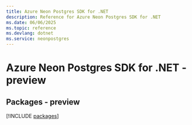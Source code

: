 ```yaml
---
title: Azure Neon Postgres SDK for .NET
description: Reference for Azure Neon Postgres SDK for .NET
ms.date: 06/06/2025
ms.topic: reference
ms.devlang: dotnet
ms.service: neonpostgres
---
```

# Azure Neon Postgres SDK for .NET - preview
## Packages - preview
[!INCLUDE [packages](neon-postgres-index.md)]